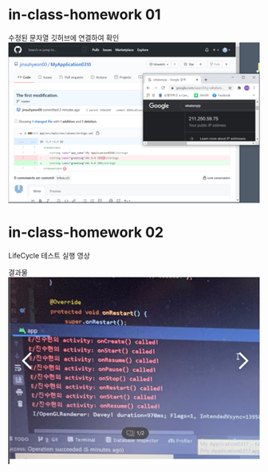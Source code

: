 # in-class-homework 01
수정된 문자열 깃허브에 연결하여 확인
<img src="https://github.com/jinsuhyeon00/images/blob/main/homework01.PNG?raw=true" alt="in-class homework 1 result" />
# in-class-homework 02
LifeCycle 테스트 실행 영상

결과물
<img src="https://github.com/jinsuhyeon00/images/blob/main/homework2.PNG?raw=true" alt="in-class homework 2 result" />
